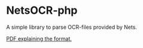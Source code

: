 # NetsOCR-php
A simple library to parse OCR-files provided by Nets.

[PDF explaining the format.](https://www.nets.eu/no-nb/PublishingImages/Lists/Accordion%20%20OCR%20giro/AllItems/OCR%20giro%20-%20System%20manual.pdf)
